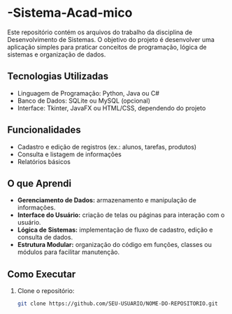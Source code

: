 # -Sistema-Acad-mico
Este repositório contém os arquivos do trabalho da disciplina de Desenvolvimento de Sistemas. O objetivo do projeto é desenvolver uma aplicação simples para praticar conceitos de programação, lógica de sistemas e organização de dados.

## Tecnologias Utilizadas
- Linguagem de Programação: Python, Java ou C#  
- Banco de Dados: SQLite ou MySQL (opcional)  
- Interface: Tkinter, JavaFX ou HTML/CSS, dependendo do projeto  

## Funcionalidades
- Cadastro e edição de registros (ex.: alunos, tarefas, produtos)  
- Consulta e listagem de informações  
- Relatórios básicos  

## O que Aprendi
- **Gerenciamento de Dados:** armazenamento e manipulação de informações.  
- **Interface do Usuário:** criação de telas ou páginas para interação com o usuário.  
- **Lógica de Sistemas:** implementação de fluxo de cadastro, edição e consulta de dados.  
- **Estrutura Modular:** organização do código em funções, classes ou módulos para facilitar manutenção.  

## Como Executar
1. Clone o repositório:  
   ```bash
   git clone https://github.com/SEU-USUARIO/NOME-DO-REPOSITORIO.git
